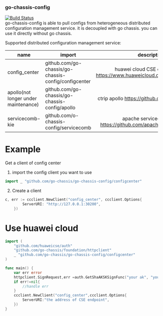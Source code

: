 ### go-chassis-config
[![Build Status](https://travis-ci.org/go-chassis/go-chassis-config.svg?branch=master)](https://travis-ci.org/go-chassis/go-chassis-config)  
go-chassis-config is able to pull configs from heterogeneous distributed configuration 
management service.
it is decoupled with go chassis. you can use it directly without go chassis.

Supported distributed configuration management service:

| name       | import                                         |description    |
|----------|----------|:-------------:|
|config_center                             |github.com/go-chassis/go-chassis-config/configcenter |huawei cloud CSE config center https://www.huaweicloud.com/product/cse.html |
|apollo(not longer under maintenance)      |github.com/go-chassis/go-chassis-config/apollo       |ctrip apollo https://github.com/ctripcorp/apollo |
|servicecomb-kie                           |github.com/o-chassis-config/servicecomb              |apache servicecomb-kie https://github.com/apache/servicecomb-kie |

# Example
Get a client of config center

1. import the config client you want to use 
```go
import _ "github.com/go-chassis/go-chassis-config/configcenter"
```

2. Create a client 
```go
c, err := ccclient.NewClient("config_center", ccclient.Options{
		ServerURI: "http://127.0.0.1:30200",
	})
````

# Use huawei cloud 
```go
import (
	"github.com/huaweicse/auth"
	"github.com/go-chassis/foundation/httpclient"
	_ "github.com/go-chassis/go-chassis-config/configcenter"
)

func main() {
	var err error
	httpclient.SignRequest,err =auth.GetShaAKSKSignFunc("your ak", "your sk", "")
	if err!=nil{
        //handle err
	}
	ccclient.NewClient("config_center",ccclient.Options{
		ServerURI:"the address of CSE endpoint",
	})
}

```